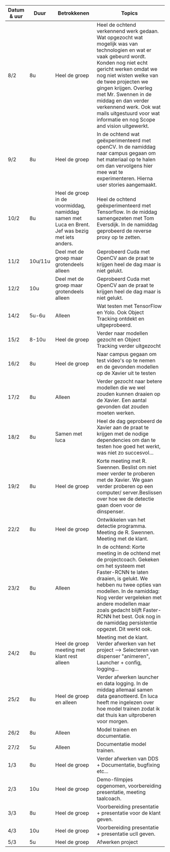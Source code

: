 | **Datum &amp; uur** | **Duur** | **Betrokkenen** | **Topics** |
| --- | --- | --- | --- |
| 8/2 | 8u | Heel de groep | Heel de ochtend verkennend werk gedaan. Wat opgezocht wat mogelijk was van technologien en wat er vaak gebeurd wordt. Konden nog niet echt gericht werken omdat we nog niet wisten welke van de twee projecten we gingen krijgen. Overleg met Mr. Swennen in de middag en dan verder verkennend werk. Ook wat mails uitgestuurd voor wat informatie en nog Scope and vision uitgewerkt. |
| 9/2 | 8u | Heel de groep | In de ochtend wat geëxperimenteerd met openCV. In de namiddag naar campus gegaan om het materiaal op te halen om dan vervolgens hier mee wat te experimenteren. Hierna user stories aangemaakt. |
| 10/2 | 8u | Heel de groep in de voormiddag, namiddag samen met Luca en Brent. Jef was bezig met iets anders. | Heel de ochtend geëxperimenteerd met Tensorflow. In de middag samengezeten met Tom Eversdijk. In de namiddag geprobeerd de reverse proxy op te zetten. |
| 11/2 | 10u/11u | Deel met de groep maar grotendeels alleen | Geprobeerd Cuda met OpenCV aan de praat te krijgen heel de dag maar is niet gelukt. |
| 12/2 | 10u | Deel met de groep maar grotendeels alleen | Geprobeerd Cuda met OpenCV aan de praat te krijgen heel de dag maar is niet gelukt. |
| 14/2 | 5u-6u | Alleen | Wat testen met TensorFlow en Yolo. Ook Object Tracking ontdekt en uitgeprobeerd. |
| 15/2 | 8-10u | Heel de groep | Verder naar modellen gezocht en Object Tracking verder uitgezocht |
| 16/2 | 8u | Heel de groep | Naar campus gegaan om test video&#39;s op te nemen en de gevonden modellen op de Xavier uit te testen |
| 17/2 | 8u | Alleen | Verder gezocht naar betere modellen die we wel zouden kunnen draaien op de Xavier. Een aantal gevonden dat zouden moeten werken. |
| 18/2 | 8u | Samen met luca | Heel de dag geprobeerd de Xavier aan de praat te krijgen met de nodige dependencies om dan te testen hoe goed het werkt, was niet zo succesvol… |
| 19/2 | 8u | Heel de groep| Korte meeting met R. Swennen. Beslist om niet meer verder te proberen met de Xavier. We gaan verder proberen op een computer/ server.Beslissen over hoe we de detectie gaan doen voor de dinspenser. |
| 22/2 | 8u | Heel de groep | Ontwikkelen van het detectie programma. Meeting de R. Swennen. Meeting met de klant. |
| 23/2 | 8u | Alleen | In de ochtend: Korte meeting in de ochtend met de projectcoach. Gekeken om het systeem met Faster-RCNN te laten draaien, is gelukt. We hebben nu twee opties van modellen. In de namiddag: Nog verder vergeleken met andere modellen maar zoals gedacht blijft Faster-RCNN het best. Ook nog in de namiddag persistentie opgezet. Dit werkt ook. |
| 24/2 | 8u | Heel de groep meeting met klant rest alleen | Meeting met de klant. Verder afwerken van het project --> Selecteren van dispenser "animeren", Launcher + config, logging...|
| 25/2 | 8u | Heel de groep en alleen | Verder afwerken launcher en data logging. In de middag allemaal samen data geanotteerd. En luca heeft me ingelezen over hoe model trainen zodat ik dat thuis kan uitproberen voor morgen. |
| 26/2 | 8u | Alleen | Model trainen en documentatie. |
| 27/2 | 5u | Alleen | Documentatie model trainen. |
| 1/3 | 8u | Heel de groep | Verder afwerken van DDS + Documentatie, bugfixing etc...|
| 2/3 | 10u | Heel de groep | Demo-filmpjes opgenomen, voorbereiding presentatie, meeting taalcoach. |
| 3/3 | 8u | Heel de groep | Voorbereiding presentatie + presentatie voor de klant geven.|
| 4/3 | 10u | Heel de groep | Voorbereiding presentatie + presentatie ucll geven.|
| 5/3 | 5u | Heel de groep | Afwerken project|
